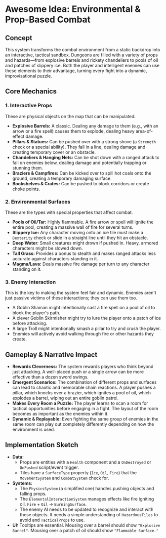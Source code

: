 # Awesome Idea: Environmental & Prop-Based Combat

## Concept

This system transforms the combat environment from a static backdrop into an interactive, tactical sandbox. Dungeons are filled with a variety of props and hazards—from explosive barrels and rickety chandeliers to pools of oil and patches of slippery ice. Both the player and intelligent enemies can use these elements to their advantage, turning every fight into a dynamic, improvisational puzzle.

## Core Mechanics

### 1. Interactive Props

These are physical objects on the map that can be manipulated.

*   **Explosive Barrels:** A classic. Dealing any damage to them (e.g., with an arrow or a fire spell) causes them to explode, dealing heavy area-of-effect damage.
*   **Pillars & Statues:** Can be pushed over with a strong shove (a `Strength` check or a special ability). They fall in a line, dealing damage and creating temporary cover or an obstacle.
*   **Chandeliers & Hanging Nets:** Can be shot down with a ranged attack to fall on enemies below, dealing damage and potentially trapping or stunning them.
*   **Braziers & Campfires:** Can be kicked over to spill hot coals onto the ground, creating a temporary damaging surface.
*   **Bookshelves & Crates:** Can be pushed to block corridors or create choke points.

### 2. Environmental Surfaces

These are tile types with special properties that affect combat.

*   **Pools of Oil/Tar:** Highly flammable. A fire arrow or spell will ignite the entire pool, creating a massive wall of fire for several turns.
*   **Slippery Ice:** Any character moving onto an ice tile must make a `Dexterity` check or slide in a straight line until they hit an obstacle.
*   **Deep Water:** Small creatures might drown if pushed in. Heavy, armored characters might be slowed down.
*   **Tall Grass:** Provides a bonus to stealth and makes ranged attacks less accurate against characters standing in it.
*   **Magma/Lava:** Deals massive fire damage per turn to any character standing on it.

### 3. Enemy Interaction

This is the key to making the system feel fair and dynamic. Enemies aren't just passive victims of these interactions; they can use them too.

*   A Goblin Shaman might intentionally cast a fire spell on a pool of oil to block the player's path.
*   A clever Goblin Skirmisher might try to lure the player onto a patch of ice before attacking.
*   A large Troll might intentionally smash a pillar to try and crush the player.
*   Enemies will actively avoid walking through fire or other hazards they create.

## Gameplay & Narrative Impact

*   **Rewards Cleverness:** The system rewards players who think beyond just attacking. A well-placed push or a single arrow can be more effective than a dozen sword swings.
*   **Emergent Scenarios:** The combination of different props and surfaces can lead to chaotic and memorable chain reactions. A player pushes a pillar, which knocks over a brazier, which ignites a pool of oil, which explodes a barrel, wiping out an entire goblin patrol.
*   **Makes Every Room a Puzzle:** The player learns to scan a room for tactical opportunities before engaging in a fight. The layout of the room becomes as important as the enemies within it.
*   **Dynamic & Replayable:** Even fighting the same group of enemies in the same room can play out completely differently depending on how the environment is used.

## Implementation Sketch

*   **Data:**
    *   Props are entities with a `Health` component and a `OnDestroyed` or `OnPushed` script/event trigger.
    *   Tiles have a `SurfaceType` property (`Ice`, `Oil`, `Fire`) that the `MovementSystem` and `CombatSystem` check for.
*   **Systems:**
    *   The `PhysicsSystem` (a simplified one) handles pushing objects and falling props.
    *   The `ElementalInteractionSystem` manages effects like fire igniting oil. `Fire` + `Oil` -> `BurningSurface`.
    *   The enemy AI needs to be updated to recognize and interact with these objects. It needs a simple understanding of `HazardousTiles` to avoid and `TacticalProps` to use.
*   **UI:** Tooltips are essential. Mousing over a barrel should show `"Explosive Barrel"`. Mousing over a patch of oil should show `"Flammable Surface."`
